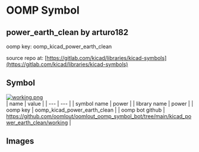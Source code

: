 # OOMP Symbol  
## power_earth_clean  by arturo182  
  
oomp key: oomp_kicad_power_earth_clean  
  
source repo at: [https://gitlab.com/kicad/libraries/kicad-symbols](https://gitlab.com/kicad/libraries/kicad-symbols)  
## Symbol  
  
[![working.png](working_600.png)](working.png)  
| name | value | 
| --- | --- | 
| symbol name | power | 
| library name | power | 
| oomp key | oomp_kicad_power_earth_clean | 
| oomp bot github | https://github.com/oomlout/oomlout_oomp_symbol_bot/tree/main/kicad_power_earth_clean/working | 
## Images  
